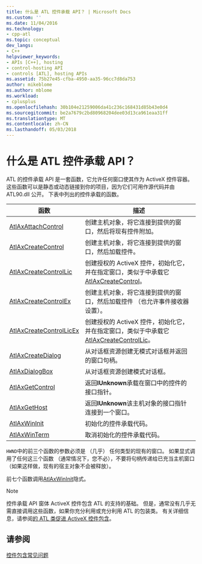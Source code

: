 ```yaml
---
title: 什么是 ATL 控件承载 API？ | Microsoft Docs
ms.custom: ''
ms.date: 11/04/2016
ms.technology:
- cpp-atl
ms.topic: conceptual
dev_langs:
- C++
helpviewer_keywords:
- APIs [C++], hosting
- control-hosting API
- controls [ATL], hosting APIs
ms.assetid: 75b27e45-cfba-4950-aa35-96cc7d8da753
author: mikeblome
ms.author: mblome
ms.workload:
- cplusplus
ms.openlocfilehash: 30b104e21259006da41c236c168431d85b43e0d4
ms.sourcegitcommit: be2a7679c2bd80968204dee03d13ca961eaa31ff
ms.translationtype: MT
ms.contentlocale: zh-CN
ms.lasthandoff: 05/03/2018
---
```

# <a name="what-is-the-atl-control-hosting-api"></a>什么是 ATL 控件承载 API？
ATL 的控件承载 API 是一套函数，它允许任何窗口使其作为 ActiveX 控件容器。 这些函数可以是静态或动态链接到你的项目，因为它们可用作源代码并由 ATL90.dll 公开。 下表中列出的控件承载的函数。  
  
|函数|描述|  
|--------------|-----------------|  
|[AtlAxAttachControl](reference/composite-control-global-functions.md#atlaxattachcontrol)|创建主机对象，将它连接到提供的窗口，然后将现有控件附加。|  
|[AtlAxCreateControl](reference/composite-control-global-functions.md#atlaxcreatecontrol)|创建主机对象，将它连接到提供的窗口，然后加载控件。|  
|[AtlAxCreateControlLic](reference/composite-control-global-functions.md#atlaxcreatecontrollic)|创建授权的 ActiveX 控件，初始化它，并在指定窗口，类似于中承载它[AtlAxCreateControl](reference/composite-control-global-functions.md#atlaxcreatecontrol)。|  
|[AtlAxCreateControlEx](reference/composite-control-global-functions.md#atlaxcreatecontrolex)|创建主机对象，将它连接到提供的窗口，然后加载控件 （也允许事件接收器设置）。|  
|[AtlAxCreateControlLicEx](reference/composite-control-global-functions.md#atlaxcreatecontrollicex)|创建授权的 ActiveX 控件，初始化它，并在指定窗口，类似于中承载它[AtlAxCreateControlLic](reference/composite-control-global-functions.md#atlaxcreatecontrollic)。|  
|[AtlAxCreateDialog](reference/composite-control-global-functions.md#atlaxcreatedialog)|从对话框资源创建无模式对话框并返回的窗口句柄。|  
|[AtlAxDialogBox](reference/composite-control-global-functions.md#atlaxdialogbox)|从对话框资源创建模式对话框。|  
|[AtlAxGetControl](reference/composite-control-global-functions.md#atlaxgetcontrol)|返回**IUnknown**承载在窗口中的控件的接口指针。|  
|[AtlAxGetHost](reference/composite-control-global-functions.md#atlaxgethost)|返回**IUnknown**该主机对象的接口指针连接到一个窗口。|  
|[AtlAxWinInit](reference/composite-control-global-functions.md#atlaxwininit)|初始化的控件承载代码。|  
|[AtlAxWinTerm](reference/composite-control-global-functions.md#atlaxwinterm)|取消初始化的控件承载代码。|  
  
 `HWND`中的前三个函数的参数必须是 （几乎） 任何类型的现有的窗口。 如果显式调用了任何这三个函数 （通常情况下，您不必），不要将句柄传递给已充当主机窗口 （如果这样做，现有的宿主对象不会被释放）。  
  
 前七个函数调用[AtlAxWinInit](reference/composite-control-global-functions.md#atlaxwininit)隐式。  
  
> [!NOTE]
>  控件承载 API 窗体 ActiveX 控件包含 ATL 的支持的基础。 但是，通常没有几乎无需直接调用这些函数，如果你充分利用或充分利用 ATL 的包装类。 有关详细信息，请参阅[的 ATL 类促进 ActiveX 控件包含](which-atl-classes-facilitate-activex-control-containment-q.md)。  
  
## <a name="see-also"></a>请参阅  
 [控件包含常见问题](which-atl-classes-facilitate-activex-control-containment-q.md)
